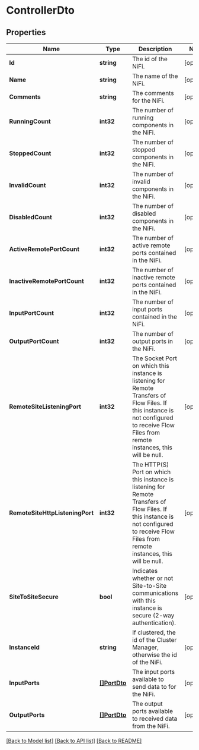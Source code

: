 # ControllerDto

## Properties

Name | Type | Description | Notes
------------ | ------------- | ------------- | -------------
**Id** | **string** | The id of the NiFi. | [optional] 
**Name** | **string** | The name of the NiFi. | [optional] 
**Comments** | **string** | The comments for the NiFi. | [optional] 
**RunningCount** | **int32** | The number of running components in the NiFi. | [optional] 
**StoppedCount** | **int32** | The number of stopped components in the NiFi. | [optional] 
**InvalidCount** | **int32** | The number of invalid components in the NiFi. | [optional] 
**DisabledCount** | **int32** | The number of disabled components in the NiFi. | [optional] 
**ActiveRemotePortCount** | **int32** | The number of active remote ports contained in the NiFi. | [optional] 
**InactiveRemotePortCount** | **int32** | The number of inactive remote ports contained in the NiFi. | [optional] 
**InputPortCount** | **int32** | The number of input ports contained in the NiFi. | [optional] 
**OutputPortCount** | **int32** | The number of output ports in the NiFi. | [optional] 
**RemoteSiteListeningPort** | **int32** | The Socket Port on which this instance is listening for Remote Transfers of Flow Files. If this instance is not configured to receive Flow Files from remote instances, this will be null. | [optional] 
**RemoteSiteHttpListeningPort** | **int32** | The HTTP(S) Port on which this instance is listening for Remote Transfers of Flow Files. If this instance is not configured to receive Flow Files from remote instances, this will be null. | [optional] 
**SiteToSiteSecure** | **bool** | Indicates whether or not Site-to-Site communications with this instance is secure (2-way authentication). | [optional] 
**InstanceId** | **string** | If clustered, the id of the Cluster Manager, otherwise the id of the NiFi. | [optional] 
**InputPorts** | [**[]PortDto**](PortDTO.md) | The input ports available to send data to for the NiFi. | [optional] 
**OutputPorts** | [**[]PortDto**](PortDTO.md) | The output ports available to received data from the NiFi. | [optional] 

[[Back to Model list]](../README.md#documentation-for-models) [[Back to API list]](../README.md#documentation-for-api-endpoints) [[Back to README]](../README.md)


